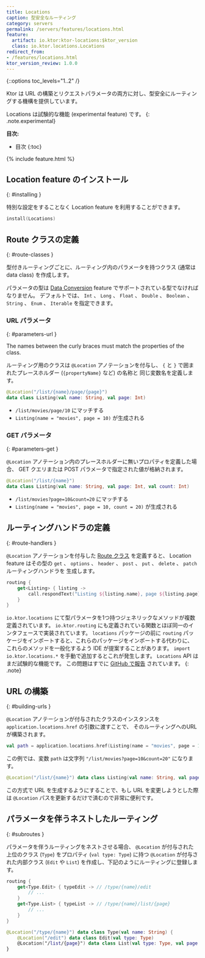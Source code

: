 ```yaml
---
title: Locations
caption: 型安全なルーティング
category: servers
permalink: /servers/features/locations.html
feature:
  artifact: io.ktor:ktor-locations:$ktor_version
  class: io.ktor.locations.Locations
redirect_from:
- /features/locations.html
ktor_version_review: 1.0.0
---
```


{::options toc_levels="1..2" /}

Ktor は URL の構築とリクエストパラメータの両方に対し、型安全にルーティングする機構を提供しています。

Locations は試験的な機能 (experimental feature) です。
{: .note.experimental}

**目次:**

* 目次
{:toc}

{% include feature.html %}

## Location feature のインストール
{: #installing }

特別な設定をすることなく Location feature を利用することができます。

```kotlin
install(Locations)
```

## Route クラスの定義
{: #route-classes }

型付きルーティングごとに、ルーティング内のパラメータを持つクラス (通常は data class) を作成します。

パラメータの型は [Data Conversion](/servers/features/data-conversion.html) feature でサポートされている型でなければなりません。
デフォルトでは、 `Int` 、 `Long` 、 `Float` 、 `Double` 、 `Boolean` 、 `String` 、 `Enum` 、 `Iterable` を指定できます。

### URL パラメータ
{: #parameters-url }

The names between the curly braces must match the properties of the class.

ルーティング用のクラスは `@Location` アノテーションを付与し、 `{` と `}` で囲まれたプレースホルダー (`{propertyName}` など) の名称と
同じ変数名を定義します。

```kotlin
@Location("/list/{name}/page/{page}")
data class Listing(val name: String, val page: Int)
```

* `/list/movies/page/10` にマッチする
* `Listing(name = "movies", page = 10)` が生成される

### GET パラメータ
{: #parameters-get }

`@Location` アノテーション内のプレースホルダーに無いプロパティを定義した場合、
GET クエリまたは POST パラメータで指定された値が格納されます。

```kotlin
@Location("/list/{name}")
data class Listing(val name: String, val page: Int, val count: Int)
```

* `/list/movies?page=10&count=20` にマッチする
* `Listing(name = "movies", page = 10, count = 20)` が生成される

## ルーティングハンドラの定義
{: #route-handlers }

`@Location` アノテーションを付与した [Route クラス](#route-classes) を定義すると、
Location feature はその型の `get` 、 `options` 、 `header` 、 `post` 、 `put` 、 `delete` 、 `patch` ルーティングハンドラを
生成します。


```kotlin
routing {
    get<Listing> { listing ->
        call.respondText("Listing ${listing.name}, page ${listing.page}")
    }
}
```

`io.ktor.locations` にて型パラメータを1つ持つジェネリックなメソッドが複数定義されています。
`io.ktor.routing` にも定義されている関数とほぼ同一のインタフェースで実装されています。
`locations` パッケージの前に `routing` パッケージをインポートすると、これらのパッケージをインポートする代わりに、
これらのメソッドを一般化するよう IDE が提案することがあります。
`import io.ktor.locations.*` を手動で追加するとこれが発生します。
`Locations` API はまだ試験的な機能です。
この問題はすでに [GitHub で報告](https://github.com/ktorio/ktor/issues/368) されています。
{: .note}

## URL の構築
{: #building-urls }

`@Location` アノテーションが付与されたクラスのインスタンスを `application.locations.href` の引数に渡すことで、
そのルーティングへのURLが構築されます。

```kotlin
val path = application.locations.href(Listing(name = "movies", page = 10, count = 20))
```

この例では、変数 `path` は文字列 `"/list/movies?page=10&count=20"` になります。

```kotlin
@Location("/list/{name}") data class Listing(val name: String, val page: Int, val count: Int)
```

この方式で URL を生成するようにすることで、もし URL を変更しようとした際は `@Location` パスを更新するだけで済むので非常に便利です。

## パラメータを伴うネストしたルーティング
{: #subroutes }

パラメータを伴うルーティングをネストさせる場合、 `@Location` が付与された上位のクラス (`Type`) をプロパティ (`val type: Type`) に持つ
`@Location` が付与された内部クラス (`Edit` や `List`) を作成し、下記のようにルーティングに登録します。

```kotlin
routing {
    get<Type.Edit> { typeEdit -> // /type/{name}/edit
        // ...
    }
    get<Type.List> { typeList -> // /type/{name}/list/{page}
        // ...
    }
}
```
 
```kotlin
@Location("/type/{name}") data class Type(val name: String) {
    @Location("/edit") data class Edit(val type: Type)
    @Location("/list/{page}") data class List(val type: Type, val page: Int)
}
```